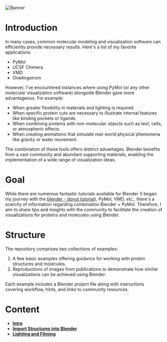 ![Banner](data/banner.png)

# Introduction

In many cases, common molecular modeling and visualization software can efficiently provide necessary results. Here's a list of my favorite applications:

- PyMol
- UCSF Chimera
- VMD
- OneAngstrom

However, I've encountered instances where using PyMol (or any other molecular visualization software) alongside Blender gave more advantageous. For example:

- When greater flexibility in materials and lighting is required.
- When specific protein cuts are necessary to illustrate internal features like binding pockets or ligands.
- When combining proteins with non-molecular objects such as text, cells, or atmospheric effects.
- When creating animations that simulate real-world physical phenomena like gravity or water movement.

The combination of these tools offers distinct advantages. Blender benefits from a vast community and abundant supporting materials, enabling the implementation of a wide range of visualization ideas.

# Goal

While there are numerous fantastic tutorials available for Blender (I began my journey with the [blender - donut tutorial](https://youtu.be/B0J27sf9N1Y?feature=shared)), PyMol, VMD, etc., there's a scarcity of information regarding combination Blender + PyMol. Therefore, I aim to share tips and insights with the community to facilitate the creation of visualizations for proteins and molecules using Blender.

# Structure

The repository comprises two collections of examples:

1. A few basic examples offering guidance for working with protein structures and molecules.
2. Reproductions of images from publications to demonstrate how similar visualizations can be achieved using Blender.

Each example includes a Blender project file along with instructions covering workflow, hints, and links to community resources.

# Content

- **[Intro](intro.md)**
- **[Import Structures into Blender](Skill_Building_Sessions/session_1/s1.md)**
- **[Lighting and Filming](Skill_Building_Sessions/session_2/s2.md)**


